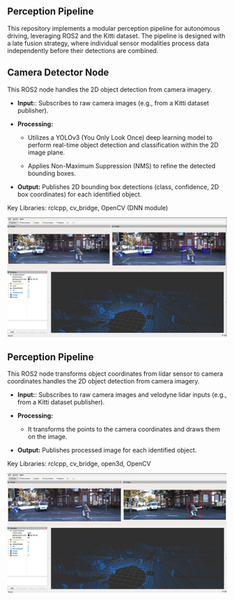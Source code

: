 ## Perception Pipeline

This repository implements a modular perception pipeline for autonomous driving, leveraging ROS2 and the Kitti dataset. The pipeline is designed with a late fusion strategy, where individual sensor modalities process data independently before their detections are combined.

## Camera Detector Node

This ROS2 node handles the 2D object detection from camera imagery.

* **Input:**: Subscribes to raw camera images (e.g., from a Kitti dataset publisher).

* **Processing:**

  * Utilizes a YOLOv3 (You Only Look Once) deep learning model to perform real-time object detection and classification within the 2D image plane.

  * Applies Non-Maximum Suppression (NMS) to refine the detected bounding boxes.

* **Output:** Publishes 2D bounding box detections (class, confidence, 2D box coordinates) for each identified object.

Key Libraries: rclcpp, cv_bridge, OpenCV (DNN module)

![alt text](img/camera_detector.png)

## Perception Pipeline

This ROS2 node transforms object coordinates from lidar sensor to camera coordinates.handles the 2D object detection from camera imagery.

* **Input:**: Subscribes to raw camera images and velodyne lidar inputs (e.g., from a Kitti dataset publisher).

* **Processing:**

  * It transforms the points to the camera coordinates and draws them on the image.

* **Output:** Publishes processed image for each identified object.

Key Libraries: rclcpp, cv_bridge, open3d, OpenCV

![alt text](img/perception_pipeline.png)
